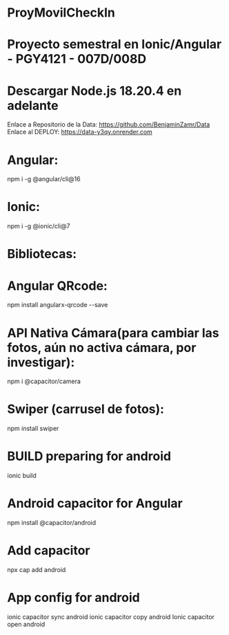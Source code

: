 # ProyMovilCheckIn
# Proyecto semestral en Ionic/Angular - PGY4121 - 007D/008D
# Descargar Node.js 18.20.4 en adelante
Enlace a Repositorio de la Data:
https://github.com/BenjaminZamr/Data
Enlace al DEPLOY:
https://data-y3qy.onrender.com
# Angular:
npm i -g @angular/cli@16
# Ionic:
npm i -g @ionic/cli@7

# Bibliotecas:
# Angular QRcode:
npm install angularx-qrcode --save
# API Nativa Cámara(para cambiar las fotos, aún no activa cámara, por investigar):
npm i @capacitor/camera
# Swiper (carrusel de fotos):
npm install swiper
# BUILD preparing for android
ionic build
# Android capacitor for Angular
npm install @capacitor/android
# Add capacitor
npx cap add android
# App config for android
ionic capacitor sync android
ionic capacitor copy android
Ionic capacitor open android
